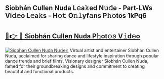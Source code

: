 ## Siobhán Cullen Nuda L𝚎a𝚔ed N𝚞𝚍e - Part-LWs Vi𝚍𝚎o L𝚎a𝚔s - H𝚘𝚝 O𝚗𝚕yf𝚊ns P𝚑𝚘tos 1kPq6

# <h2><a href="http://kf1m1v.oniu.top/?m=Siobh%c3%a1n+Cullen+Nuda">🔗👉 🔴 Siobhán Cullen Nuda P𝚑ot𝚘𝚜 V𝚒d𝚎o</a></h2>

[![Siobhán Cullen Nuda Nu𝚍e𝚜](https://i.imgur.com/0qMVB7G.gif)](http://kf1m1v.oniu.top/?m=Siobh%c3%a1n+Cullen+Nuda)
Virtual artist and entertainer Siobhán Cullen Nuda, acclaimed for sharing dance and lifestyle inspiration through popular dance trends and brief films. Visionary designer Siobhán Cullen Nuda, famed for their groundbreaking designs and commitment to creating beautiful and functional products.  
